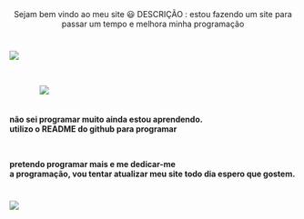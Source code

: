 
  
<div align="center"> Sejam bem vindo ao meu site 😃
DESCRIÇÃO : estou fazendo um site 
para passar um tempo e melhora minha programação </div>
<h1>


<a href="https://www.instagram.com/cauaaasantos/?hl=pt-br"><img src="https://img.shields.io/badge/Instagram-E4405F?style=for-the-badge&logo=instagram&logoColor=white" target="_blank"></a>&nbsp;&nbsp;&nbsp;&nbsp;&nbsp;&nbsp;&nbsp;&nbsp;&nbsp;&nbsp;&nbsp;&nbsp;&nbsp;&nbsp;&nbsp;&nbsp;&nbsp;&nbsp;&nbsp;&nbsp;&nbsp;&nbsp;&nbsp;&nbsp;&nbsp;&nbsp;&nbsp;&nbsp;&nbsp;&nbsp;&nbsp;&nbsp;&nbsp;&nbsp;&nbsp;&nbsp;&nbsp;&nbsp;&nbsp;&nbsp;&nbsp;&nbsp;&nbsp;&nbsp;&nbsp;&nbsp;&nbsp;&nbsp;&nbsp;&nbsp;&nbsp;&nbsp;&nbsp;&nbsp;&nbsp;&nbsp;&nbsp;&nbsp;&nbsp;&nbsp;&nbsp;&nbsp;&nbsp;&nbsp;&nbsp;&nbsp;&nbsp;&nbsp;&nbsp;&nbsp;&nbsp;&nbsp;&nbsp;&nbsp;&nbsp;&nbsp;&nbsp;&nbsp;&nbsp;&nbsp;&nbsp;&nbsp;&nbsp;&nbsp;<a href="https://api.whatsapp.com/send?phone=5521987020575"><img src="https://img.shields.io/badge/WhatsApp-25D366?style=for-the-badge&logo=whatsapp&logoColor=white" target="_blank"></a> 

  
</h1>
<h4>
<div align="left">

não sei programar muito ainda estou aprendendo.<br> utilizo o README do github para programar
</div>&nbsp;

<p align="left">pretendo programar mais e me dedicar-me<br> a programação, vou tentar atualizar meu site todo dia espero que gostem.</p>
  </h4>
  <h1>
  <img href="https://github.com/cauadasilva/Cauasantos/" src="https://lh3.googleusercontent.com/pw/AIL4fc-m6ovo_u6XQAsfFWzPTK3UCswJfBfKfNmxoT89L-RgJ-A0oOZwLeZoaYgVqP6643vbgjG53Pr7icYVpS5pPapboQyj7xiAvbQeLv91h07NblA1ez9Y3_K4EZpSjAi3aKglFIe00xnB4CV1bqJkN8HT=w664-h657-s-no?authuser=0"
  </h1>

